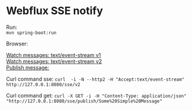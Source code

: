 # Webflux SSE notify
Run:  
`mvn spring-boot:run`  

Browser:  
 
[Watch messages: text/event-stream v1](http://127.0.0.1:8080/sse/v1)  
[Watch messages: text/event-stream v2](http://127.0.0.1:8080/sse/v2)  
[Publish message:](http://127.0.0.1:8080/sse/publish/Some%20Simple%20Message)  

Curl command sse:
`curl  -i -N --http2 -H "Accept:text/event-stream" http://127.0.0.1:8080/sse/v2`

Curl command get:
`curl -X GET -i -H "Content-Type: application/json" "http://127.0.0.1:8080/sse/publish/Some%20Simple%20Message"`

